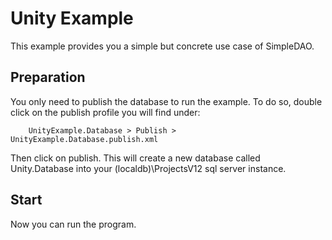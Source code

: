 # Unity Example

This example provides you a simple but concrete use case of SimpleDAO.

## Preparation

You only need to publish the database to run the example. To do so, double click on the publish profile you will find under:

		UnityExample.Database > Publish > UnityExample.Database.publish.xml
		
Then click on publish. This will create a new database called Unity.Database into your (localdb)\ProjectsV12 sql server instance.

## Start

Now you can run the program.